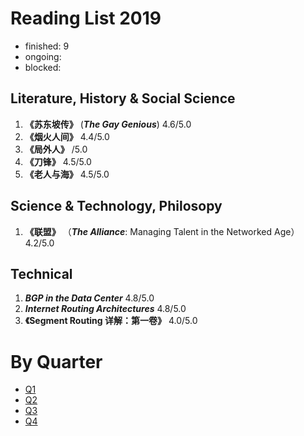Reading List 2019
========================

* finished: 9
* ongoing:
* blocked:

## Literature, History & Social Science

1. **《苏东坡传》** (***The Gay Genious***) 4.6/5.0
1. **《烟火人间》** 4.4/5.0
1. **《局外人》** /5.0
1. **《刀锋》** 4.5/5.0
1. **《老人与海》** 4.5/5.0

## Science & Technology, Philosopy

1. **《联盟》** （***The Alliance***: Managing Talent in the Networked Age） 4.2/5.0

## Technical

1. ***BGP in the Data Center*** 4.8/5.0
1. ***Internet Routing Architectures*** 4.8/5.0
1. **《Segment Routing 详解：第一卷》** 4.0/5.0

# By Quarter
- [Q1](Q1.md)
- [Q2](Q2.md)
- [Q3](Q3.md)
- [Q4](Q4.md)
